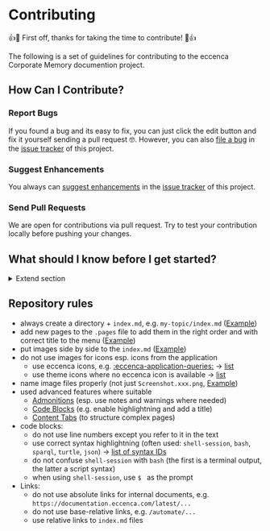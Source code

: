 # Contributing

👍🎉 First off, thanks for taking the time to contribute! 🎉👍

The following is a set of guidelines for contributing to the eccenca Corporate Memory documention project.

## How Can I Contribute?

### Report Bugs

If you found a bug and its easy to fix, you can just click the edit button and fix it yourself sending a pull request 🤓.
However, you can also [file a bug](https://github.com/eccenca/documentation.eccenca.com/issues/new?assignees=&labels=bug&template=bug.yml&title=%5BBug%5D%3A+) in the [issue tracker](https://github.com/eccenca/documentation.eccenca.com/issues) of this project.

### Suggest Enhancements

You always can [suggest enhancements](https://github.com/eccenca/documentation.eccenca.com/issues/new?assignees=&labels=enhancement&template=request.yml&title=%5BRequest%5D%3A+) in the [issue tracker](https://github.com/eccenca/documentation.eccenca.com/issues) of this project.

### Send Pull Requests

We are open for contributions via pull request.
Try to test your contribution locally before pushing your changes.

## What should I know before I get started?

<details>
  <summary>Extend section</summary>

This documentation project is made with [mkdocs](https://www.mkdocs.org/) and the [material theme for mkdocs](https://squidfunk.github.io/mkdocs-material/).
The documentation is written in [markdown](https://commonmark.org/) and the project dependency management is done by [poetry](https://python-poetry.org/).
We suggest to use a specialized markdown editor such as [obsidian](https://obsidian.md/) if you plan to not just fix a typo.

The following tools you need locally to get started:

- [poetry](https://python-poetry.org/)
- [task](https://taskfile.dev/)
- git, markdown editor

On a few OS distributions (e.g. Arch Linux) the tool/binary is named `go-task`.

The following shell session demonstrates the local workflow (after you forked the repository):

``` shell-session
$ git clone <your repository fork>
Cloning into 'documentation.eccenca.com'...
...
$ cd documentation.eccenca.com/
$ task serve
task: [install] poetry install
Creating virtualenv in ...
Installing dependencies from lock file

Package operations: 62 installs, 0 updates, 0 removals
...
task: [serve] poetry run mkdocs serve
INFO     -  Building documentation...
INFO     -  Cleaning site directory
INFO     -  Documentation built in 20.03 seconds
INFO     -  [16:25:36] Watching paths for changes: 'docs', 'mkdocs.yml', 'overrides'
INFO     -  [16:25:36] Serving on http://127.0.0.1:8000/
```

After that, you can go to [http://127.0.0.1:8000/](http://127.0.0.1:8000/) and start changing / adding files in the docs directory.
Changes are served live on localhost.

Note that some python packages need corresponding C libraries, which you may have to install as well.
Have a look at the [mkdocs-material documentation](https://squidfunk.github.io/mkdocs-material/setup/setting-up-social-cards/?h=cairo#dependencies) and the [build plan](https://github.com/eccenca/documentation.eccenca.com/blob/main/.github/workflows/test.yml#L54) for a list.
</details>

## Repository rules

- always create a directory + `index.md`, e.g. `my-topic/index.md` ([Example](https://github.com/eccenca/documentation.eccenca.com/tree/main/docs/automate/cmemc-command-line-interface))
- add new pages to the `.pages` file to add them in the right order and with correct title to the menu ([Example](https://github.com/eccenca/documentation.eccenca.com/blob/main/docs/automate/cmemc-command-line-interface/.pages))
- put images side by side to the `index.md` ([Example](https://github.com/eccenca/documentation.eccenca.com/tree/main/docs/release-notes/corporate-memory-22-1))
- do not use images for icons esp. icons from the application
    - use eccenca icons, e.g. [:eccenca-application-queries:](https://github.com/eccenca/documentation.eccenca.com/blob/main/overrides/.icons/eccenca/application-queries.svg) -> [list](https://github.com/eccenca/documentation.eccenca.com/tree/main/overrides/.icons/eccenca)
    - use theme icons where no eccenca icon is available -> [list](https://squidfunk.github.io/mkdocs-material/reference/icons-emojis/#search)
- name image files properly (not just `Screenshot.xxx.png`, [Example](https://github.com/eccenca/documentation.eccenca.com/tree/main/docs/release-notes/corporate-memory-22-1))
- used advanced features where suitable
  - [Admonitions](https://squidfunk.github.io/mkdocs-material/reference/admonitions/#usage) (esp. use notes and warnings where needed)
  - [Code Blocks](https://squidfunk.github.io/mkdocs-material/reference/code-blocks/#usage) (e.g. enable highlightning and add a title)
  - [Content Tabs](https://squidfunk.github.io/mkdocs-material/reference/content-tabs/#usage) (to structure complex pages)
- code blocks:
  - do not use line numbers except you refer to it in the text
  - use correct syntax highlightning (often used: `shell-session`, `bash`, `sparql`, `turtle`, `json`) -> [list of syntax IDs](https://pygments.org/docs/lexers/)
  - do not confuse `shell-session` with `bash` (the first is a terminal output, the latter a script syntax)
  - when using `shell-session`, use `$ ` as the prompt
 - Links:
    - do not use absolute links for internal documents, e.g. `https://documentation.eccenca.com/latest/...`
    - do not use base-relative links, e.g. `/automate/...`
    - use relative links to `index.md` files
